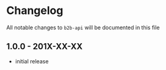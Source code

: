 # Changelog

All notable changes to `b2b-api` will be documented in this file

## 1.0.0 - 201X-XX-XX

- initial release
